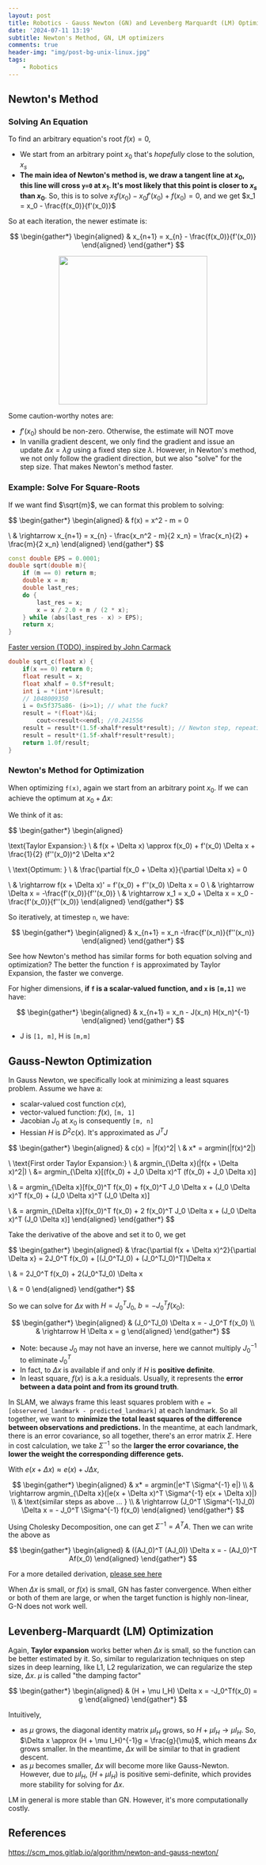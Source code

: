 ```yaml
---
layout: post
title: Robotics - Gauss Newton (GN) and Levenberg Marquardt (LM) Optimizers
date: '2024-07-11 13:19'
subtitle: Newton's Method, GN, LM optimizers
comments: true
header-img: "img/post-bg-unix-linux.jpg"
tags:
    - Robotics
---
```


## Newton's Method

### Solving An Equation

To find an arbitrary equation's root $f(x) = 0$,

- We start from an arbitrary point $x_0$ that's *hopefully* close to the solution, *$x_s$*
- **The main idea of Newton's method is, we draw a tangent line at $x_0$, this line will cross `y=0` at $x_1$. It's most likely that this point is closer to $x_s$ than $x_0$**. So, this is to solve $x_1f(x_0) - x_0f'(x_0) + f(x_0) = 0$, and we get $x_1 = x_0 - \frac{f(x_0)}{f'(x_0)}$

So at each iteration, the newer estimate is:

$$
\begin{gather*}
\begin{aligned}
& x_{n+1} = x_{n} - \frac{f(x_0)}{f'(x_0)}
\end{aligned}
\end{gather*}
$$

<div style="text-align: center;">
    <p align="center">
       <figure>
            <img src="https://github.com/user-attachments/assets/eaa327b9-c0d0-40c7-a8f0-b5ec55f7fca3" height="300" alt=""/>
       </figure>
    </p>
</div>

Some caution-worthy notes are:

- $f'(x_0)$ should be non-zero. Otherwise, the estimate will NOT move
- In vanilla gradient descent, we only find the gradient and issue an update $\Delta x = \lambda g$ using a fixed step size $\lambda$. However, in Newton's method, we not only follow the gradient direction, but we also "solve" for the step size. That makes Newton's method faster.

### Example: Solve For Square-Roots

If we want find $\sqrt{m}$, we can format this problem to solving:

$$
\begin{gather*}
\begin{aligned}
& f(x) = x^2 - m = 0

\\
& \rightarrow x_{n+1} = x_{n} - \frac{x_n^2 - m}{2 x_n} = \frac{x_n}{2} + \frac{m}{2 x_n}
\end{aligned}
\end{gather*}
$$

```cpp
const double EPS = 0.0001; 
double sqrt(double m){
    if (m == 0) return m;
    double x = m;
    double last_res;
    do {
        last_res = x;
        x = x / 2.0 + m / (2 * x);
    } while (abs(last_res - x) > EPS);
    return x;
}
```

[Faster version (TODO), inspired by John Carmack](https://en.wikipedia.org/wiki/Fast_inverse_square_root)

```cpp
double sqrt_c(float x) { 
    if(x == 0) return 0; 
    float result = x; 
    float xhalf = 0.5f*result; 
    int i = *(int*)&result; 
    // 1048009350
    i = 0x5f375a86- (i>>1); // what the fuck? 
    result = *(float*)&i; 
        cout<<result<<endl; //0.241556
    result = result*(1.5f-xhalf*result*result); // Newton step, repeating increases accuracy 
    result = result*(1.5f-xhalf*result*result); 
    return 1.0f/result; 
}
```

### Newton's Method for Optimization

When optimizing `f(x)`, again we start from an arbitrary point $x_0$. If we can achieve the optimum at $x_0 + \Delta x$:

We think of it as:

$$
\begin{gather*}
\begin{aligned}

\text{Taylor Expansion:}
\\
& f(x + \Delta x) \approx f(x_0) + f'(x_0) \Delta x + \frac{1}{2} (f''(x_0))^2 \Delta x^2

\\
\text{Optimum: }
\\
& \frac{\partial f(x_0 + \Delta x)}{\partial \Delta x} = 0

\\
& \rightarrow f(x + \Delta x)' = f'(x_0) + f''(x_0) \Delta x = 0
\\
& \rightarrow  \Delta x = -\frac{f'(x_0)}{f''(x_0)}
\\
& \rightarrow x_1 = x_0 + \Delta x = x_0 -\frac{f'(x_0)}{f''(x_0)}
\end{aligned}
\end{gather*}
$$

So iteratively, at timestep `n`, we have:

$$
\begin{gather*}
\begin{aligned}
& x_{n+1} =  x_n -\frac{f'(x_n)}{f''(x_n)}
\end{aligned}
\end{gather*}
$$

See how Newton's method has similar forms for both equation solving and optimization? The better the function `f` is approximated by Taylor Expansion, the faster we converge.

For higher dimensions, **if `f` is a scalar-valued function, and `x` is `[m,1]`** we have:

$$
\begin{gather*}
\begin{aligned}
& x_{n+1} =  x_n - J(x_n) H(x_n)^{-1}
\end{aligned}
\end{gather*}
$$

- J is `[1, m]`, H is `[m,m]`

## Gauss-Newton Optimization

In Gauss Newton, we specifically look at minimizing a least squares problem. Assume we have a:

- scalar-valued cost function $c(x)$,
- vector-valued function: $f(x)$, `[m, 1]`
- Jacobian $J_0$ at $x_0$ is consequently `[m, n]`
- Hessian $H$ is $D^2c(x)$. It's approximated as $J^T J$

$$
\begin{gather*}
\begin{aligned}
& c(x) = |f(x)^2|
\\
& x* = argmin(|f(x)^2|)

\\
\text{First order Taylor Expansion:}
\\
& argmin_{\Delta x}(|f(x + \Delta x)^2|)
\\
&= argmin_{\Delta x}[(f(x_0) + J_0 \Delta x)^T (f(x_0) + J_0 \Delta x)]

\\
& = argmin_{\Delta x}[f(x_0)^T f(x_0) + f(x_0)^T J_0 \Delta x + (J_0 \Delta x)^T f(x_0) + (J_0 \Delta x)^T (J_0 \Delta x)]

\\
& = argmin_{\Delta x}[f(x_0)^T f(x_0) + 2 f(x_0)^T J_0 \Delta x + (J_0 \Delta x)^T (J_0 \Delta x)]
\end{aligned}
\end{gather*}
$$

Take the derivative of the above and set it to 0, we get

$$
\begin{gather*}
\begin{aligned}
& \frac{\partial f(x + \Delta x)^2}{\partial \Delta x} = 2J_0^T f(x_0) + [(J_0^TJ_0) + (J_0^TJ_0)^T]\Delta x

\\
& = 2J_0^T f(x_0) + 2(J_0^TJ_0) \Delta x

\\
& = 0
\end{aligned}
\end{gather*}
$$

So we can solve for $\Delta x$ with $H = J_0^TJ_0$, $b = - J_0^T f(x_0)$:

$$
\begin{gather*}
\begin{aligned}
& (J_0^TJ_0) \Delta x = - J_0^T f(x_0)
\\
& \rightarrow H \Delta x = g
\end{aligned}
\end{gather*}
$$

- Note: because $J_0$ may not have an inverse, here we cannot multiply $J_0^{-1}$ to eliminate $J_0^T$
- In fact, to $\Delta x$ is available if and only if $H$ is **positive definite**.
- In least square, $f(x)$ is a.k.a residuals. Usually, it represents the **error between a data point and from its ground truth**.

In SLAM, we always frame this least squares problem with `e = [observered_landmark - predicted_landmark]` at each landmark. So all together, we want to **minimize the total least squares of the difference between  observations and predictions.** In the meantime, at each landmark, there is an error covariance, so all together, there's an error matrix $\Sigma$. Here in cost calculation, we take $\Sigma^{-1}$ so the **larger the error covariance, the lower the weight the corresponding difference gets.**

With $e(x + \Delta x) \approx e(x) + J \Delta x$,

$$
\begin{gather*}
\begin{aligned}
& x* = argmin(|e^T \Sigma^{-1} e|)
\\
& \rightarrow argmin_{\Delta x}(|e(x + \Delta x)^T \Sigma^{-1} e(x + \Delta x)|)
\\
& \text{similar steps as above ... }
\\
& \rightarrow (J_0^T \Sigma^{-1}J_0) \Delta x = - J_0^T \Sigma^{-1} f(x_0)
\end{aligned}
\end{gather*}
$$

Using Cholesky Decomposition, one can get $\Sigma^{-1} = A^T A$. Then we can write the above as

$$
\begin{gather*}
\begin{aligned}
& ((AJ_0)^T (AJ_0)) \Delta x  = - (AJ_0)^T Af(x_0)
\end{aligned}
\end{gather*}
$$

For a more detailed derivation, [please see here](./2024-07-11-rgbd-slam-bundle-adjustment.markdown)

When $\Delta x$ is small, or $f(x)$ is small, GN has faster convergence. When either or both of them are large, or when the target function is highly non-linear, G-N does not work well.

## Levenberg-Marquardt (LM) Optimization

Again, **Taylor expansion** works better when $\Delta x$ is small, so the function can be better estimated by it. So, similar to regularization techniques on step sizes in deep learning, like L1, L2 regularization, we can regularize the step size, $\Delta x$. $\mu$ is called "the damping factor"

$$
\begin{gather*}
\begin{aligned}
& (H + \mu I_H) \Delta x = -J_0^Tf(x_0) = g
\end{aligned}
\end{gather*}
$$

Intuitively,

- as $\mu$ grows, the diagonal identity matrix $\mu I_H$ grows, so $H + \mu I_H \rightarrow \mu I_H$. So, $\Delta x \approx (H + \mu I_H)^{-1}g = \frac{g}{\mu}$, which means $\Delta x$ grows smaller. In the meantime, $\Delta x$ will be similar to that in gradient descent.
- as $\mu$ becomes smaller, $\Delta x$ will become more like Gauss-Newton. However, due to $\mu I_H$, $(H + \mu I_H)$ is positive semi-definite, which provides more stability for solving for $\Delta x$.

LM in general is more stable than GN. However, it's more computationally costly.

## References

<https://scm_mos.gitlab.io/algorithm/newton-and-gauss-newton/>
